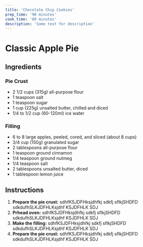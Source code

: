 ```yaml
---
title: 'Chocolate Chip Cookies'
prep_time: '90 minutes'
cook_time: '60 minutes'
description: 'Some text for description'
---
```


# Classic Apple Pie

## Ingredients

### Pie Crust

- 2 1/2 cups (315g) all-purpose flour
- 1 teaspoon salt
- 1 teaspoon sugar
- 1 cup (225g) unsalted butter, chilled and diced
- 1/4 to 1/2 cup (60-120ml) ice water

### Filling

- 6 to 8 large apples, peeled, cored, and sliced (about 8 cups)
- 3/4 cup (150g) granulated sugar
- 2 tablespoons all-purpose flour
- 1 teaspoon ground cinnamon
- 1/4 teaspoon ground nutmeg
- 1/4 teaspoon salt
- 2 tablespoons unsalted butter, diced
- 1 tablespoon lemon juice

## Instructions

1. **Prepare the pie crust:** sdhfKSJDFHksjdhfkj sdkfj sflkjSHDFD sdkdufhSLKJDFHLKsjdhf KSJDFHLK SDJ
2. **Prhead oven:** sdhfKSJDFHksjdhfkj sdkfj sflkjSHDFD sdkdufhSLKJDFHLKsjdhf KSJDFHLK SDJ
3. **Make the filling:** sdhfKSJDFHksjdhfkj sdkfj sflkjSHDFD sdkdufhSLKJDFHLKsjdhf KSJDFHLK SDJ
4. **Prepare the pie crust:** sdhfKSJDFHksjdhfkj sdkfj sflkjSHDFD sdkdufhSLKJDFHLKsjdhf KSJDFHLK SDJ
